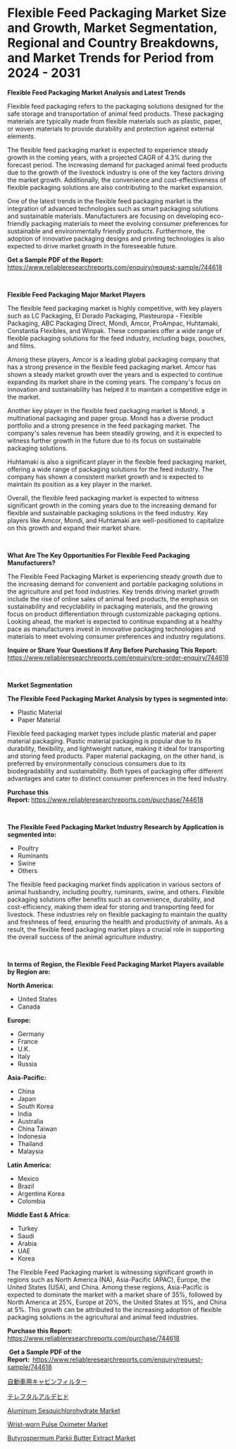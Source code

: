 <p><h1>Flexible Feed Packaging Market Size and Growth, Market Segmentation, Regional and Country Breakdowns, and Market Trends for Period from 2024 -  2031</h1></p><p><strong>Flexible Feed Packaging Market Analysis and Latest Trends</strong></p>
<p><p>Flexible feed packaging refers to the packaging solutions designed for the safe storage and transportation of animal feed products. These packaging materials are typically made from flexible materials such as plastic, paper, or woven materials to provide durability and protection against external elements.</p><p>The flexible feed packaging market is expected to experience steady growth in the coming years, with a projected CAGR of 4.3% during the forecast period. The increasing demand for packaged animal feed products due to the growth of the livestock industry is one of the key factors driving the market growth. Additionally, the convenience and cost-effectiveness of flexible packaging solutions are also contributing to the market expansion.</p><p>One of the latest trends in the flexible feed packaging market is the integration of advanced technologies such as smart packaging solutions and sustainable materials. Manufacturers are focusing on developing eco-friendly packaging materials to meet the evolving consumer preferences for sustainable and environmentally friendly products. Furthermore, the adoption of innovative packaging designs and printing technologies is also expected to drive market growth in the foreseeable future.</p></p>
<p><strong>Get a Sample PDF of the Report:&nbsp;</strong> <a href="https://www.reliableresearchreports.com/enquiry/request-sample/744618">https://www.reliableresearchreports.com/enquiry/request-sample/744618</a></p>
<p>&nbsp;</p>
<p><strong>Flexible Feed Packaging Major Market Players</strong></p>
<p><p>The flexible feed packaging market is highly competitive, with key players such as LC Packaging, El Dorado Packaging, Plasteuropa - Flexible Packaging, ABC Packaging Direct, Mondi, Amcor, ProAmpac, Huhtamaki, Constantia Flexibles, and Winpak. These companies offer a wide range of flexible packaging solutions for the feed industry, including bags, pouches, and films.</p><p>Among these players, Amcor is a leading global packaging company that has a strong presence in the flexible feed packaging market. Amcor has shown a steady market growth over the years and is expected to continue expanding its market share in the coming years. The company's focus on innovation and sustainability has helped it to maintain a competitive edge in the market.</p><p>Another key player in the flexible feed packaging market is Mondi, a multinational packaging and paper group. Mondi has a diverse product portfolio and a strong presence in the feed packaging market. The company's sales revenue has been steadily growing, and it is expected to witness further growth in the future due to its focus on sustainable packaging solutions.</p><p>Huhtamaki is also a significant player in the flexible feed packaging market, offering a wide range of packaging solutions for the feed industry. The company has shown a consistent market growth and is expected to maintain its position as a key player in the market.</p><p>Overall, the flexible feed packaging market is expected to witness significant growth in the coming years due to the increasing demand for flexible and sustainable packaging solutions in the feed industry. Key players like Amcor, Mondi, and Huhtamaki are well-positioned to capitalize on this growth and expand their market share.</p></p>
<p>&nbsp;</p>
<p><strong>What Are The Key Opportunities For Flexible Feed Packaging Manufacturers?</strong></p>
<p><p>The Flexible Feed Packaging Market is experiencing steady growth due to the increasing demand for convenient and portable packaging solutions in the agriculture and pet food industries. Key trends driving market growth include the rise of online sales of animal feed products, the emphasis on sustainability and recyclability in packaging materials, and the growing focus on product differentiation through customizable packaging options. Looking ahead, the market is expected to continue expanding at a healthy pace as manufacturers invest in innovative packaging technologies and materials to meet evolving consumer preferences and industry regulations.</p></p>
<p><strong>Inquire or Share Your Questions If Any Before Purchasing This Report:</strong> <a href="https://www.reliableresearchreports.com/enquiry/pre-order-enquiry/744618">https://www.reliableresearchreports.com/enquiry/pre-order-enquiry/744618</a></p>
<p>&nbsp;</p>
<p><strong>Market Segmentation</strong></p>
<p><strong>The Flexible Feed Packaging Market Analysis by types is segmented into:</strong></p>
<p><ul><li>Plastic Material</li><li>Paper Material</li></ul></p>
<p><p>Flexible feed packaging market types include plastic material and paper material packaging. Plastic material packaging is popular due to its durability, flexibility, and lightweight nature, making it ideal for transporting and storing feed products. Paper material packaging, on the other hand, is preferred by environmentally conscious consumers due to its biodegradability and sustainability. Both types of packaging offer different advantages and cater to distinct consumer preferences in the feed industry.</p></p>
<p><strong>Purchase this Report:&nbsp;</strong><a href="https://www.reliableresearchreports.com/purchase/744618">https://www.reliableresearchreports.com/purchase/744618</a></p>
<p>&nbsp;</p>
<p><strong>The Flexible Feed Packaging Market Industry Research by Application is segmented into:</strong></p>
<p><ul><li>Poultry</li><li>Ruminants</li><li>Swine</li><li>Others</li></ul></p>
<p><p>The flexible feed packaging market finds application in various sectors of animal husbandry, including poultry, ruminants, swine, and others. Flexible packaging solutions offer benefits such as convenience, durability, and cost-efficiency, making them ideal for storing and transporting feed for livestock. These industries rely on flexible packaging to maintain the quality and freshness of feed, ensuring the health and productivity of animals. As a result, the flexible feed packaging market plays a crucial role in supporting the overall success of the animal agriculture industry.</p></p>
<p>&nbsp;</p>
<p><strong>In terms of Region, the Flexible Feed Packaging Market Players available by Region are:</strong></p>
<p>
    <p> <strong> North America: </strong>
        <ul>
            <li>United States</li>
            <li>Canada</li>
        </ul>
        </p> 
    <p> <strong> Europe: </strong>
        <ul>
            <li>Germany</li>
            <li>France</li>
            <li>U.K.</li>
            <li>Italy</li>
            <li>Russia</li>
        </ul>
        </p> 
    <p> <strong> Asia-Pacific: </strong>
        <ul>
            <li>China</li>
            <li>Japan</li>
            <li>South Korea</li>
            <li>India</li>
            <li>Australia</li>
            <li>China Taiwan</li>
            <li>Indonesia</li>
            <li>Thailand</li>
            <li>Malaysia</li>
        </ul>
        </p> 
    <p> <strong> Latin America: </strong>
        <ul>
            <li>Mexico</li>
            <li>Brazil</li>
            <li>Argentina Korea</li>
            <li>Colombia</li>
        </ul>
        </p> 
    <p> <strong> Middle East & Africa: </strong>
        <ul>
            <li>Turkey</li>
            <li>Saudi</li>
            <li>Arabia</li>
            <li>UAE</li>
            <li>Korea</li>
        </ul>
    </p>
    </p>
<p><p>The Flexible Feed Packaging market is witnessing significant growth in regions such as North America (NA), Asia-Pacific (APAC), Europe, the United States (USA), and China. Among these regions, Asia-Pacific is expected to dominate the market with a market share of 35%, followed by North America at 25%, Europe at 20%, the United States at 15%, and China at 5%. This growth can be attributed to the increasing adoption of flexible packaging solutions in the agricultural and animal feed industries.</p></p>
<p><strong>Purchase this Report: </strong><a href="https://www.reliableresearchreports.com/purchase/744618">https://www.reliableresearchreports.com/purchase/744618</a></p>
<p>&nbsp;<strong>Get a Sample PDF of the Report:&nbsp;&nbsp;</strong><a href="https://www.reliableresearchreports.com/enquiry/request-sample/744618">https://www.reliableresearchreports.com/enquiry/request-sample/744618</a></p>
<p><strong></strong></p>
<p><p><a href="https://github.com/xnljig2898992/Market-Research-Report-List-1/blob/main/1947640186721.md">自動車用キャビンフィルター</a></p><p><a href="https://github.com/adcxff01450218/Market-Research-Report-List-1/blob/main/9598184186722.md">テレフタルアルデヒド</a></p><p><a href="https://issuu.com/reportprime-2/docs/aluminum-sesquichlorohydrate-market-size-2030.pptx">Aluminum Sesquichlorohydrate Market</a></p><p><a href="https://github.com/jhcraigie/Market-Research-Report-List-2/blob/main/wrist-worn-pulse-oximeter-market.md">Wrist-worn Pulse Oximeter Market</a></p><p><a href="https://issuu.com/reportprime-2/docs/butyrospermum-parkii-butter-extract-market-size-20">Butyrospermum Parkii Butter Extract Market</a></p></p>
